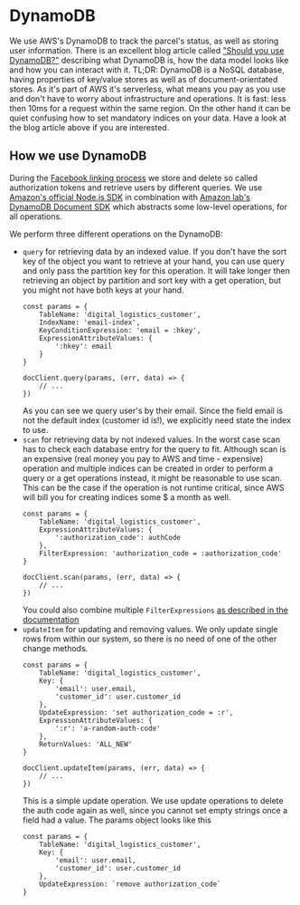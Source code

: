 # DynamoDB

We use AWS's DynamoDB to track the parcel's status, as well as storing user information. There is an excellent blog article called ["Should you use DynamoDB?"](https://dev.to/mushketyk/should-you-use-dynamodb-5m5) describing what DynamoDB is, how the data model looks like and how you can interact with it. TL;DR: DynamoDB is a NoSQL database, having properties of key/value stores as well as of document-orientated stores. As it's part of AWS it's serverless, what means you pay as you use and don't have to worry about infrastructure and operations. It is fast: less then 10ms for a request within the same region. On the other hand it can be quiet confusing how to set mandatory indices on your data. Have a look at the blog article above if you are interested.

## How we use DynamoDB

During the [Facebook linking process](./../facebook_chatbot_with_login_and_push_notifications) we store and delete so called authorization tokens and retrieve users by different queries. We use [Amazon's official Node.js SDK](https://aws.amazon.com/de/sdk-for-node-js/) in combination with [Amazon lab's DynamoDB Document SDK](https://www.npmjs.com/package/dynamodb-doc) which abstracts some low-level operations, for all operations.

We perform three different operations on the DynamoDB:
- `query` for retrieving data by an indexed value. If you don't have the sort key of the object you want to retrieve at your hand, you can use query and only pass the partition key for this operation. It will take longer then retrieving an object by partition and sort key with a get operation, but you might not have both keys at your hand.
    ```
    const params = {
        TableName: 'digital_logistics_customer',
        IndexName: 'email-index',
        KeyConditionExpression: 'email = :hkey',
        ExpressionAttributeValues: {
            ':hkey': email
        }
    }

    docClient.query(params, (err, data) => {
        // ...
    })
    ```
    As you can see we query user's by their email. Since the field email is not the default index (customer id is!), we explicitly need state the index to use.
- `scan` for retrieving data by not indexed values. In the worst case scan has to check each database entry for the query to fit. Although scan is an expensive (real money you pay to AWS and time - expensive) operation and multiple indices can be created in order to perform a query or a get operations instead, it might be reasonable to use scan. This can be the case if the operation is not runtime critical, since AWS will bill you for creating indices some $ a month as well.
    ```
    const params = {
        TableName: 'digital_logistics_customer',
        ExpressionAttributeValues: {
            ':authorization_code': authCode
        },
        FilterExpression: 'authorization_code = :authorization_code'
    }

    docClient.scan(params, (err, data) => {
        // ...
    })
    ```
    You could also combine multiple `FilterExpressions` [as described in the documentation](http://docs.aws.amazon.com/amazondynamodb/latest/developerguide/Query.html)
- `updateItem` for updating and removing values. We only update single rows from within our system, so there is no need of one of the other change methods.
    ```
    const params = {
        TableName: 'digital_logistics_customer',
        Key: {
            'email': user.email,
            'customer_id': user.customer_id
        },
        UpdateExpression: 'set authorization_code = :r',
        ExpressionAttributeValues: {
            ':r': 'a-random-auth-code'
        },
        ReturnValues: 'ALL_NEW'
    }

    docClient.updateItem(params, (err, data) => {
        // ...
    })
    ```
    This is a simple update operation. We use update operations to delete the auth code again as well, since you cannot set empty strings once a field had a value. The params object looks like this
    ```
    const params = {
        TableName: 'digital_logistics_customer',
        Key: {
            'email': user.email,
            'customer_id': user.customer_id
        },
        UpdateExpression: `remove authorization_code`
    }
    ```